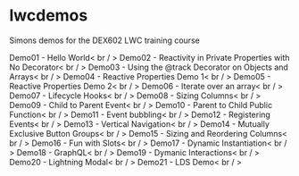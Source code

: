# lwcdemos
Simons demos for the DEX602 LWC training course

Demo01 - Hello World< br / >
Demo02 - Reactivity in Private Properties with No Decorator< br / >
Demo03 - Using the @track Decorator on Objects and Arrays< br / >
Demo04 - Reactive Properties Demo 1< br / >
Demo05 - Reactive Properties Demo 2< br / >
Demo06 - Iterate over an array< br / >
Demo07 - Lifecycle Hooks< br / >
Demo08 - Sizing Columns< br / >
Demo09 - Child to Parent Event< br / >
Demo10 - Parent to Child Public Function< br / >
Demo11 - Event bubbling< br / >
Demo12 - Registering Events< br / >
Demo13 - Vertical Navigation< br / >
Demo14 - Mutually Exclusive Button Groups< br / >
Demo15 - Sizing and Reordering Columns< br / >
Demo16 - Fun with Slots< br / >
Demo17 - Dynamic Instantiation< br / >
Demo18 - GraphQL< br / >
Demo19 - Dymanic Interactions< br / >
Demo20 - Lightning Modal< br / >
Demo21 - LDS Demo< br / >
